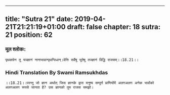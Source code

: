 
---
title: "Sutra 21"
date: 2019-04-21T21:21:19+01:00
draft: false
chapter: 18
sutra: 21
position: 62
---
### मूल श्लोकः:
```
पृथक्त्वेन तु यज्ज्ञानं नानाभावान्पृथग्विधान्।वेत्ति सर्वेषु भूतेषु तज्ज्ञानं विद्धि राजसम्।।18.21।।

```

### Hindi Translation By Swami Ramsukhdas
```
।।18.21।।परन्तु जो ज्ञान अर्थात् जिस ज्ञानके द्वारा मनुष्य सम्पूर्ण प्राणियोंमें अलगअलग अनेक भावोंको अलगअलग रूपसे जानता है? उस ज्ञानको तुम राजस समझो।

```

